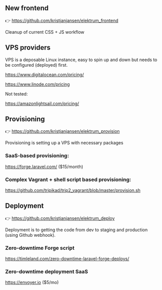 ## New frontend

👉 https://github.com/kristjanjansen/elektrum_frontend

Cleanup of current CSS + JS workflow

## VPS providers

VPS is a deposable Linux instance, easy to spin up and down but needs to be configured (deployed) first.

https://www.digitalocean.com/pricing/

https://www.linode.com/pricing

Not tested:

https://amazonlightsail.com/pricing/

## Provisioning 

👉 https://github.com/kristjanjansen/elektrum_provision

Provisioning is setting up a VPS with necessary packages

### SaaS-based provisioning:

https://forge.laravel.com/ ($15/month)

### Complex Vagrant + shell script based provisioning:

https://github.com/tripikad/trip2_vagrant/blob/master/provision.sh

## Deployment

👉 https://github.com/kristjanjansen/elektrum_deploy

Deployment is to getting the code from dev to staging and production (using Github webhook).

### Zero-downtime Forge script

https://timleland.com/zero-downtime-laravel-forge-deploys/

### Zero-downtime deployment SaaS

https://envoyer.io ($5/mo)